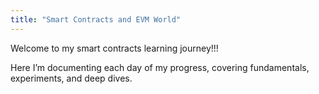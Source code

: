 ```yaml
---
title: "Smart Contracts and EVM World"
---
```


Welcome to my smart contracts learning journey!!!

Here I’m documenting each day of my progress, covering fundamentals, experiments, and deep dives.
